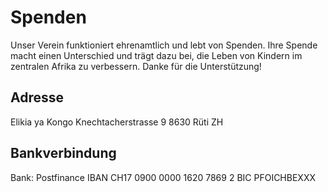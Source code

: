 # Spenden
Unser Verein funktioniert ehrenamtlich und lebt von Spenden.
Ihre Spende macht einen Unterschied und trägt dazu bei, die Leben von Kindern im zentralen Afrika zu verbessern.
Danke für die Unterstützung!

## Adresse
Elikia ya Kongo
Knechtacherstrasse 9
8630 Rüti ZH

## Bankverbindung
Bank: Postfinance
IBAN CH17 0900 0000 1620 7869 2
BIC PFOICHBEXXX
